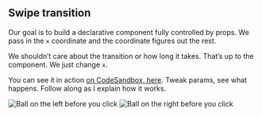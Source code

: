 
## Swipe transition

Our goal is to build a declarative component fully controlled by props.
We pass in the `x` coordinate and the coordinate figures out the rest.

We shouldn’t care about the transition or how long it takes. That’s up
to the component. We just change `x`.

You can see it in action [on CodeSandbox,
here](https://codesandbox.io/s/618mr9r6nr). Tweak params, see what
happens. Follow along as I explain how it works.

![Ball on the left before you
click](https://raw.githubusercontent.com/Swizec/react-d3js-es6-ebook/2018-version/manuscript/resources/images/2018/ball-swipe-left.png)
![Ball on the right before you
click](https://raw.githubusercontent.com/Swizec/react-d3js-es6-ebook/2018-version/manuscript/resources/images/2018/ball-swipe-right.png)
